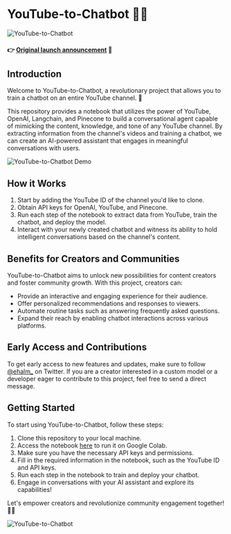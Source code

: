 # YouTube-to-Chatbot 🤖🎥

![YouTube-to-Chatbot](https://github.com/emmethalm/youtube-to-chatbot/blob/main/images/youtube-to-chatbot.png)

#### 👉 [Original launch announcement](https://twitter.com/ehalm_/status/1660914850107883520?s=20) 🚀

## Introduction

Welcome to YouTube-to-Chatbot, a revolutionary project that allows you to train a chatbot on an entire YouTube channel. 🌟

This repository provides a notebook that utilizes the power of YouTube, OpenAI, Langchain, and Pinecone to build a conversational agent capable of mimicking the content, knowledge, and tone of any YouTube channel. By extracting information from the channel's videos and training a chatbot, we can create an AI-powered assistant that engages in meaningful conversations with users.

![YouTube-to-Chatbot Demo](https://github.com/emmethalm/youtube-to-chatbot/blob/main/images/demo.gif)

## How it Works

1. Start by adding the YouTube ID of the channel you'd like to clone.
2. Obtain API keys for OpenAI, YouTube, and Pinecone.
3. Run each step of the notebook to extract data from YouTube, train the chatbot, and deploy the model.
4. Interact with your newly created chatbot and witness its ability to hold intelligent conversations based on the channel's content.

## Benefits for Creators and Communities

YouTube-to-Chatbot aims to unlock new possibilities for content creators and foster community growth. With this project, creators can:

- Provide an interactive and engaging experience for their audience.
- Offer personalized recommendations and responses to viewers.
- Automate routine tasks such as answering frequently asked questions.
- Expand their reach by enabling chatbot interactions across various platforms.

## Early Access and Contributions

To get early access to new features and updates, make sure to follow [@ehalm_](https://twitter.com/ehalm_) on Twitter. If you are a creator interested in a custom model or a developer eager to contribute to this project, feel free to send a direct message.

## Getting Started

To start using YouTube-to-Chatbot, follow these steps:

1. Clone this repository to your local machine.
2. Access the notebook [here](https://colab.research.google.com/github/emmethalm/youtube-to-chatbot/blob/main/YouTube_to_chatbot_notebook.ipynb) to run it on Google Colab.
3. Make sure you have the necessary API keys and permissions.
4. Fill in the required information in the notebook, such as the YouTube ID and API keys.
5. Run each step in the notebook to train and deploy your chatbot.
6. Engage in conversations with your AI assistant and explore its capabilities!

Let's empower creators and revolutionize community engagement together! 🚀✨

![YouTube-to-Chatbot](https://github.com/emmethalm/youtube-to-chatbot/blob/main/images/youtube-to-chatbot.png)
